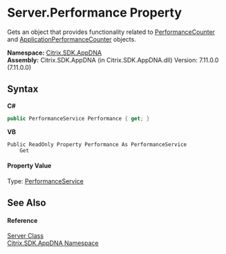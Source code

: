 # Server.Performance Property 
 

Gets an object that provides functionality related to <a href="8660002b-afa7-de77-1f3e-ada0f42c5865">PerformanceCounter</a> and <a href="a517b9ca-5392-9e0a-130a-55b04403e36a">ApplicationPerformanceCounter</a> objects.

**Namespace:**&nbsp;[Citrix.SDK.AppDNA](index.md)<br />**Assembly:**&nbsp;Citrix.SDK.AppDNA (in Citrix.SDK.AppDNA.dll) Version: 7.11.0.0 (7.11.0.0)

## Syntax

**C#**
```csharp
public PerformanceService Performance { get; }
```

**VB**
```vbnet
Public ReadOnly Property Performance As PerformanceService
	Get
```


#### Property Value
Type: <a href="e897cecc-849a-3101-3e33-f615a9ca837e">PerformanceService</a>

## See Also


#### Reference
<a href="9526f2d1-4eea-2d1b-5877-370f5ea93fd1">Server Class</a><br /><a href="fe2d265b-410b-8b11-1eb4-a790e0b062bf">Citrix.SDK.AppDNA Namespace</a><br />